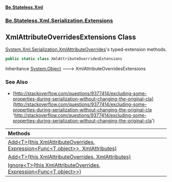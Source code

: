 #### [Be.Stateless.Xml](README.md 'README')
### [Be.Stateless.Xml.Serialization.Extensions](Be.Stateless.Xml.Serialization.Extensions.md 'Be.Stateless.Xml.Serialization.Extensions')

## XmlAttributeOverridesExtensions Class

[System.Xml.Serialization.XmlAttributeOverrides](https://docs.microsoft.com/en-us/dotnet/api/System.Xml.Serialization.XmlAttributeOverrides 'System.Xml.Serialization.XmlAttributeOverrides')'s typed-extension methods.

```csharp
public static class XmlAttributeOverridesExtensions
```

Inheritance [System.Object](https://docs.microsoft.com/en-us/dotnet/api/System.Object 'System.Object') &#129106; XmlAttributeOverridesExtensions

### See Also
- [http://stackoverflow.com/questions/9377414/excluding-some-properties-during-serialization-without-changing-the-original-cla](http://stackoverflow.com/questions/9377414/excluding-some-properties-during-serialization-without-changing-the-original-cla 'http://stackoverflow.com/questions/9377414/excluding-some-properties-during-serialization-without-changing-the-original-cla')

| Methods | |
| :--- | :--- |
| [Add&lt;T&gt;(this XmlAttributeOverrides, Expression&lt;Func&lt;T,object&gt;&gt;, XmlAttributes)](XmlAttributeOverridesExtensions.Add_T_(thisXmlAttributeOverrides,Expression_Func_T,object__,XmlAttributes).md 'Be.Stateless.Xml.Serialization.Extensions.XmlAttributeOverridesExtensions.Add<T>(this System.Xml.Serialization.XmlAttributeOverrides, System.Linq.Expressions.Expression<System.Func<T,object>>, System.Xml.Serialization.XmlAttributes)') | |
| [Add&lt;T&gt;(this XmlAttributeOverrides, XmlAttributes)](XmlAttributeOverridesExtensions.Add_T_(thisXmlAttributeOverrides,XmlAttributes).md 'Be.Stateless.Xml.Serialization.Extensions.XmlAttributeOverridesExtensions.Add<T>(this System.Xml.Serialization.XmlAttributeOverrides, System.Xml.Serialization.XmlAttributes)') | |
| [Ignore&lt;T&gt;(this XmlAttributeOverrides, Expression&lt;Func&lt;T,object&gt;&gt;)](XmlAttributeOverridesExtensions.Ignore_T_(thisXmlAttributeOverrides,Expression_Func_T,object__).md 'Be.Stateless.Xml.Serialization.Extensions.XmlAttributeOverridesExtensions.Ignore<T>(this System.Xml.Serialization.XmlAttributeOverrides, System.Linq.Expressions.Expression<System.Func<T,object>>)') | |
